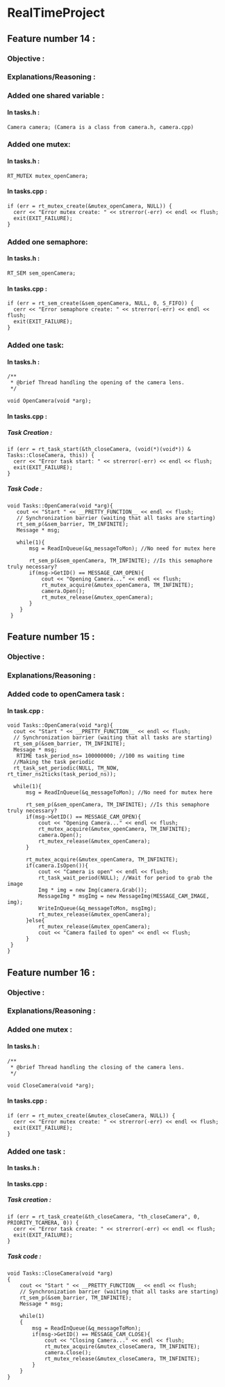 # RealTimeProject

## Feature number 14 :

  ### Objective :
  
  ### Explanations/Reasoning :
  
  ### Added one shared variable :
  
  #### In tasks.h :
    
  ```
  Camera camera; (Camera is a class from camera.h, camera.cpp)
  ```
      
  ### Added one mutex:
  
  #### In tasks.h :
  
  ```
  RT_MUTEX mutex_openCamera;
  ```
  
  #### In tasks.cpp :
  
  ```  
  if (err = rt_mutex_create(&mutex_openCamera, NULL)) {
    cerr << "Error mutex create: " << strerror(-err) << endl << flush;
    exit(EXIT_FAILURE);
  }
  ```
  
  ### Added one semaphore:
  
  #### In tasks.h :
  
  ```
  RT_SEM sem_openCamera;
  ```

  #### In tasks.cpp :
  
  ```
  if (err = rt_sem_create(&sem_openCamera, NULL, 0, S_FIFO)) {
    cerr << "Error semaphore create: " << strerror(-err) << endl << flush;
    exit(EXIT_FAILURE);
  }
  ```
  
  ### Added one task:
    
  #### In tasks.h :
  
  ```
  /**
   * @brief Thread handling the opening of the camera lens.
   */

  void OpenCamera(void *arg);
  ```
  
  #### In tasks.cpp :

  ##### Task Creation :
  
  ```
  if (err = rt_task_start(&th_closeCamera, (void(*)(void*)) & Tasks::CloseCamera, this)) {
    cerr << "Error task start: " << strerror(-err) << endl << flush;
    exit(EXIT_FAILURE);
  }
  ```

  ##### Task Code :
 
 ```
 void Tasks::OpenCamera(void *arg){
    cout << "Start " << __PRETTY_FUNCTION__ << endl << flush;
    // Synchronization barrier (waiting that all tasks are starting)
    rt_sem_p(&sem_barrier, TM_INFINITE);
    Message * msg;

    while(1){
        msg = ReadInQueue(&q_messageToMon); //No need for mutex here

        rt_sem_p(&sem_openCamera, TM_INFINITE); //Is this semaphore truly necessary?
        if(msg->GetID() == MESSAGE_CAM_OPEN){
            cout << "Opening Camera..." << endl << flush;
            rt_mutex_acquire(&mutex_openCamera, TM_INFINITE);
            camera.Open();
            rt_mutex_release(&mutex_openCamera);   
        } 
     }
  }
  ```

## Feature number 15 :

  ### Objective :
  
  ### Explanations/Reasoning :

  ### Added code to openCamera task :
  
  #### In task.cpp :
  
  ``` #6-8
  void Tasks::OpenCamera(void *arg){
    cout << "Start " << __PRETTY_FUNCTION__ << endl << flush;
    // Synchronization barrier (waiting that all tasks are starting)
    rt_sem_p(&sem_barrier, TM_INFINITE);
    Message * msg;
     RTIME task_period_ns= 100000000; //100 ms waiting time
    //Making the task periodic
    rt_task_set_periodic(NULL, TM_NOW, rt_timer_ns2ticks(task_period_ns));

    while(1){
        msg = ReadInQueue(&q_messageToMon); //No need for mutex here

        rt_sem_p(&sem_openCamera, TM_INFINITE); //Is this semaphore truly necessary?
        if(msg->GetID() == MESSAGE_CAM_OPEN){
            cout << "Opening Camera..." << endl << flush;
            rt_mutex_acquire(&mutex_openCamera, TM_INFINITE);
            camera.Open();
            rt_mutex_release(&mutex_openCamera);   
        }

        rt_mutex_acquire(&mutex_openCamera, TM_INFINITE);
        if(camera.IsOpen()){
            cout << "Camera is open" << endl << flush;
            rt_task_wait_period(NULL); //Wait for period to grab the image
            Img * img = new Img(camera.Grab());
            MessageImg * msgImg = new MessageImg(MESSAGE_CAM_IMAGE, img);
            WriteInQueue(&q_messageToMon, msgImg); 
            rt_mutex_release(&mutex_openCamera);
        }else{
            rt_mutex_release(&mutex_openCamera);
            cout << "Camera failed to open" << endl << flush;
        } 
   }
 }
 ```
    

## Feature number 16 :

  ### Objective :
  
  ### Explanations/Reasoning :
  
  ### Added one mutex :
  
  #### In tasks.h :
  
  ```
  /**
   * @brief Thread handling the closing of the camera lens.
   */

  void CloseCamera(void *arg);
  ```
 
  #### In tasks.cpp :
  
  ```
  if (err = rt_mutex_create(&mutex_closeCamera, NULL)) {
    cerr << "Error mutex create: " << strerror(-err) << endl << flush;
    exit(EXIT_FAILURE);
  }
  ```
    
  ### Added one task :
  
  #### In tasks.h :

  #### In tasks.cpp :

  ##### Task creation :
  
  ```
  if (err = rt_task_create(&th_closeCamera, "th_closeCamera", 0, PRIORITY_TCAMERA, 0)) {
    cerr << "Error task create: " << strerror(-err) << endl << flush;
    exit(EXIT_FAILURE);
  }
  ```

  ##### Task code :
  
  ```
  void Tasks::CloseCamera(void *arg)
  {
      cout << "Start " << __PRETTY_FUNCTION__ << endl << flush;
      // Synchronization barrier (waiting that all tasks are starting)
      rt_sem_p(&sem_barrier, TM_INFINITE);
      Message * msg;

      while(1)
      {
          msg = ReadInQueue(&q_messageToMon);
          if(msg->GetID() == MESSAGE_CAM_CLOSE){
              cout << "Closing Camera..." << endl << flush;
              rt_mutex_acquire(&mutex_closeCamera, TM_INFINITE);
              camera.Close();
              rt_mutex_release(&mutex_closeCamera, TM_INFINITE);
          }
      }
  }
  ```
  
